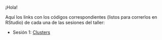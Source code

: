 ¡Hola!

Aquí los links con los códigos correspondientes (listos para correrlos en RStudio) de cada una de las sesiones del taller:

* Sesión 1: <a href="https://rawgit.com/salazarcasoperu/EstadisticaCFSociales/master/CLUSTER.html" target="_blank">Clusters</a>


